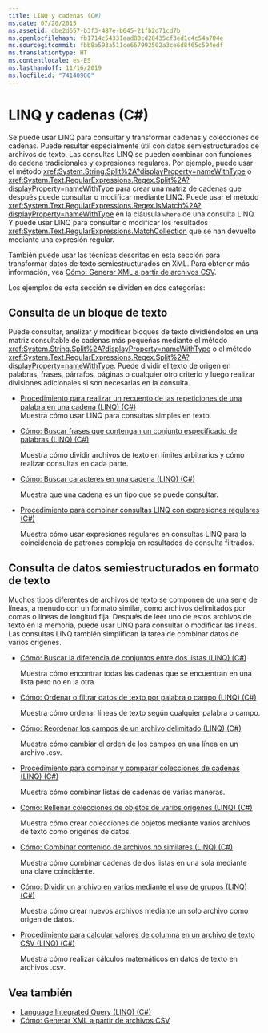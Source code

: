 ```yaml
---
title: LINQ y cadenas (C#)
ms.date: 07/20/2015
ms.assetid: dbe2d657-b3f3-487e-b645-21fb2d71cd7b
ms.openlocfilehash: fb1714c54331ead80cd28435cf3ed1c4c54a704e
ms.sourcegitcommit: fbb8a593a511ce667992502a3ce6d8f65c594edf
ms.translationtype: HT
ms.contentlocale: es-ES
ms.lasthandoff: 11/16/2019
ms.locfileid: "74140900"
---
```

# <a name="linq-and-strings-c"></a>LINQ y cadenas (C#)

Se puede usar LINQ para consultar y transformar cadenas y colecciones de cadenas. Puede resultar especialmente útil con datos semiestructurados de archivos de texto. Las consultas LINQ se pueden combinar con funciones de cadena tradicionales y expresiones regulares. Por ejemplo, puede usar el método <xref:System.String.Split%2A?displayProperty=nameWithType> o <xref:System.Text.RegularExpressions.Regex.Split%2A?displayProperty=nameWithType> para crear una matriz de cadenas que después puede consultar o modificar mediante LINQ. Puede usar el método <xref:System.Text.RegularExpressions.Regex.IsMatch%2A?displayProperty=nameWithType> en la cláusula `where` de una consulta LINQ. Y puede usar LINQ para consultar o modificar los resultados <xref:System.Text.RegularExpressions.MatchCollection> que se han devuelto mediante una expresión regular.

También puede usar las técnicas descritas en esta sección para transformar datos de texto semiestructurados en XML. Para obtener más información, vea [Cómo: Generar XML a partir de archivos CSV](how-to-generate-xml-from-csv-files.md).

Los ejemplos de esta sección se dividen en dos categorías:

## <a name="querying-a-block-of-text"></a>Consulta de un bloque de texto

Puede consultar, analizar y modificar bloques de texto dividiéndolos en una matriz consultable de cadenas más pequeñas mediante el método <xref:System.String.Split%2A?displayProperty=nameWithType> o el método <xref:System.Text.RegularExpressions.Regex.Split%2A?displayProperty=nameWithType>. Puede dividir el texto de origen en palabras, frases, párrafos, páginas o cualquier otro criterio y luego realizar divisiones adicionales si son necesarias en la consulta.

- [Procedimiento para realizar un recuento de las repeticiones de una palabra en una cadena (LINQ) (C#)](how-to-count-occurrences-of-a-word-in-a-string-linq.md)  
  Muestra cómo usar LINQ para consultas simples en texto.

- [Cómo: Buscar frases que contengan un conjunto especificado de palabras (LINQ) (C#)](how-to-query-for-sentences-that-contain-a-specified-set-of-words-linq.md)

  Muestra cómo dividir archivos de texto en límites arbitrarios y cómo realizar consultas en cada parte.

- [Cómo: Buscar caracteres en una cadena (LINQ) (C#)](how-to-query-for-characters-in-a-string-linq.md)

  Muestra que una cadena es un tipo que se puede consultar.

- [Procedimiento para combinar consultas LINQ con expresiones regulares (C#)](how-to-combine-linq-queries-with-regular-expressions.md)

  Muestra cómo usar expresiones regulares en consultas LINQ para la coincidencia de patrones compleja en resultados de consulta filtrados.

## <a name="querying-semi-structured-data-in-text-format"></a>Consulta de datos semiestructurados en formato de texto

Muchos tipos diferentes de archivos de texto se componen de una serie de líneas, a menudo con un formato similar, como archivos delimitados por comas o líneas de longitud fija. Después de leer uno de estos archivos de texto en la memoria, puede usar LINQ para consultar o modificar las líneas. Las consultas LINQ también simplifican la tarea de combinar datos de varios orígenes.

- [Cómo: Buscar la diferencia de conjuntos entre dos listas (LINQ) (C#)](how-to-find-the-set-difference-between-two-lists-linq.md)

  Muestra cómo encontrar todas las cadenas que se encuentran en una lista pero no en la otra.

- [Cómo: Ordenar o filtrar datos de texto por palabra o campo (LINQ) (C#)](how-to-sort-or-filter-text-data-by-any-word-or-field-linq.md)

  Muestra cómo ordenar líneas de texto según cualquier palabra o campo.

- [Cómo: Reordenar los campos de un archivo delimitado (LINQ) (C#)](how-to-reorder-the-fields-of-a-delimited-file-linq.md)

  Muestra cómo cambiar el orden de los campos en una línea en un archivo .csv.

- [Procedimiento para combinar y comparar colecciones de cadenas (LINQ) (C#)](how-to-combine-and-compare-string-collections-linq.md)

  Muestra cómo combinar listas de cadenas de varias maneras.

- [Cómo: Rellenar colecciones de objetos de varios orígenes (LINQ) (C#)](how-to-populate-object-collections-from-multiple-sources-linq.md)

  Muestra cómo crear colecciones de objetos mediante varios archivos de texto como orígenes de datos.

- [Cómo: Combinar contenido de archivos no similares (LINQ) (C#)](how-to-join-content-from-dissimilar-files-linq.md)
  
  Muestra cómo combinar cadenas de dos listas en una sola mediante una clave coincidente.

- [Cómo: Dividir un archivo en varios mediante el uso de grupos (LINQ) (C#)](how-to-split-a-file-into-many-files-by-using-groups-linq.md)
  
  Muestra cómo crear nuevos archivos mediante un solo archivo como origen de datos.

- [Procedimiento para calcular valores de columna en un archivo de texto CSV (LINQ) (C#)](how-to-compute-column-values-in-a-csv-text-file-linq.md)
  
  Muestra cómo realizar cálculos matemáticos en datos de texto en archivos .csv.

## <a name="see-also"></a>Vea también

- [Language Integrated Query (LINQ) (C#)](index.md)
- [Cómo: Generar XML a partir de archivos CSV](how-to-generate-xml-from-csv-files.md)
